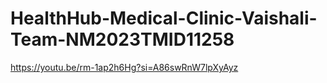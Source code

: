 # HealthHub-Medical-Clinic-Vaishali-Team-NM2023TMID11258
https://youtu.be/rm-1ap2h6Hg?si=A86swRnW7lpXyAyz
